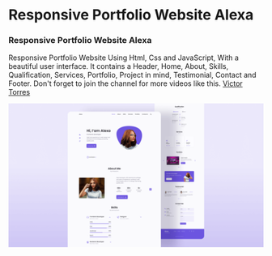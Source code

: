 # Responsive Portfolio Website Alexa
<!-- ## [Watch it on youtube](https://youtu.be/27JtRAI3QO8) -->
### Responsive Portfolio Website Alexa
Responsive Portfolio Website Using Html, Css and JavaScript, With a beautiful user interface. It contains a Header, Home, About, Skills, Qualification, Services, Portfolio, Project in mind, Testimonial, Contact and Footer.
Don't forget to join the channel for more videos like this. [Victor Torres](https://www.youtube.com/c/VictorTorresMori)

![Resume cv](/preview.png)
